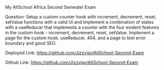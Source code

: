 My AltSchool Africa Second Semester Exam

Question: Setup a custom counter hook with increment, decrement, reset, setValue functions with a valid UI and Implement a combination of states with a useReducer that implements a counter with the four evident features in the custom hook - increment, decrement, reset, setValue. Implement a page for the custom hook, useReducer, 404, and a page to test error boundary and good SEO.

Deployed Link: https://github.com/Jizzyjay/AltSchool-Second-Exam

Github Link: https://github.com/Jizzyjay/AltSchool-Second-Exam
